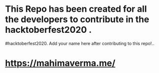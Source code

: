 # This Repo has been created for all the developers to contribute in the hacktoberfest2020 .
#hacktoberfest2020.
Add your name here after contributing to this repo!..
# https://mahimaverma.me/ 
